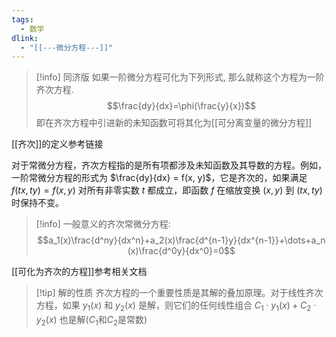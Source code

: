 ```yaml
---
tags:
  - 数学
dlink:
  - "[[---微分方程---]]"
---
```

>[!info] 同济版
如果一阶微分方程可化为下列形式, 那么就称这个方程为一阶齐次方程.
$$\frac{dy}{dx}=\phi(\frac{y}{x})$$
即在齐次方程中引进新的未知函数可将其化为[[可分离变量的微分方程]]

[[齐次]]的定义参考链接

对于常微分方程，齐次方程指的是所有项都涉及未知函数及其导数的方程。例如，一阶常微分方程的形式为 $\frac{dy}{dx} = f(x, y)$，它是齐次的，如果满足 $f(tx, ty) = f(x, y)$ 对所有非零实数 $t$ 都成立，即函数 $f$ 在缩放变换 $(x, y)$ 到 $(tx, ty)$ 时保持不变。


>[!info] 一般意义的齐次常微分方程:
$$a_1​(x)\frac{d^ny}{dx^n}​+a_2​(x)\frac{d^{n-1}y}{dx^{n-1}}​+\dots+a_n​(x)\frac{d^0y}{dx^0}=0$$

[[可化为齐次的方程]]参考相关文档

>[!tip] 解的性质
>齐次方程的一个重要性质是其解的叠加原理。对于线性齐次方程，如果 $y_1(x)$ 和 $y_2(x)$ 是解，则它们的任何线性组合 $C_1 \cdot y_1(x) + C_2 \cdot y_2(x)$ 也是解($C_1$和$C_2$是常数)
